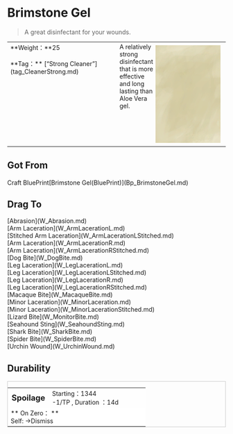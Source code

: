 # Brimstone Gel  
> A great disinfectant for your wounds.  
  
<table class="table table-bordered" data-toggle="table"  data-show-header="false"><thead style="display:none"><tr ><th  style="width:50%;text-align:left;vertical-align:top;"  >title</th><th  style="width:50%;text-align:left;vertical-align:top;"  ></th></tr></thead><tr ><td  style="width:50%;text-align:left;vertical-align:top;"  >**Weight：**25<br><br>**Tag：**	[“Strong Cleaner”](tag_CleanerStrong.md)</td><td  style="width:50%;text-align:left;vertical-align:top;"  ><div style="float:right; margin:5px"><div class="gamecard" style="width:150px; height:225px;"><a href="BrimstoneGel.md" style="color:black"><img class="bg" decoding="async" src="../wiki/Sprite/BG_SandTop.png" href="a.md" style="max-width:150px;max-height:225px;"><img decoding="async" src="../wiki/Sprite/BrimstoneGel.png" class="cardimageNoBack" style="transform: translate(-50%, 0%) scale(0.4398826979472141);"><span style="font-size: 25px;">Brimstone Gel</span></a></div></div>A relatively strong disinfectant that is more effective and long lasting than Aloe Vera gel. </td></tr></tbody></table>  
  
## Got From  
<div style="display:inline-block"><div class="gamedatalist" style="text-align:left;min-width:200px;min-height:0px;"><div style="display:inline-block"><div style="display:inline-block;vertical-align:middle;">Craft BluePrint</div><div style="display:inline-block;vertical-align:middle;">[Brimstone Gel(BluePrint)](Bp_BrimstoneGel.md)</div></div></div></div>  
  
## Drag To  
<div style="display:inline-block"><div class="gamedatalist" style="text-align:left;min-width:100px;min-height:0px;">[Abrasion](W_Abrasion.md)</div><div class="gamedatalist" style="text-align:left;min-width:100px;min-height:0px;">[Arm Laceration](W_ArmLacerationL.md)</div><div class="gamedatalist" style="text-align:left;min-width:100px;min-height:0px;">[Stitched Arm Laceration](W_ArmLacerationLStitched.md)</div><div class="gamedatalist" style="text-align:left;min-width:100px;min-height:0px;">[Arm Laceration](W_ArmLacerationR.md)</div><div class="gamedatalist" style="text-align:left;min-width:100px;min-height:0px;">[Arm Laceration](W_ArmLacerationRStitched.md)</div><div class="gamedatalist" style="text-align:left;min-width:100px;min-height:0px;">[Dog Bite](W_DogBite.md)</div><div class="gamedatalist" style="text-align:left;min-width:100px;min-height:0px;">[Leg Laceration](W_LegLacerationL.md)</div><div class="gamedatalist" style="text-align:left;min-width:100px;min-height:0px;">[Leg Laceration](W_LegLacerationLStitched.md)</div><div class="gamedatalist" style="text-align:left;min-width:100px;min-height:0px;">[Leg Laceration](W_LegLacerationR.md)</div><div class="gamedatalist" style="text-align:left;min-width:100px;min-height:0px;">[Leg Laceration](W_LegLacerationRStitched.md)</div><div class="gamedatalist" style="text-align:left;min-width:100px;min-height:0px;">[Macaque Bite](W_MacaqueBite.md)</div><div class="gamedatalist" style="text-align:left;min-width:100px;min-height:0px;">[Minor Laceration](W_MinorLaceration.md)</div><div class="gamedatalist" style="text-align:left;min-width:100px;min-height:0px;">[Minor Laceration](W_MinorLacerationStitched.md)</div><div class="gamedatalist" style="text-align:left;min-width:100px;min-height:0px;">[Lizard Bite](W_MonitorBite.md)</div><div class="gamedatalist" style="text-align:left;min-width:100px;min-height:0px;">[Seahound Sting](W_SeahoundSting.md)</div><div class="gamedatalist" style="text-align:left;min-width:100px;min-height:0px;">[Shark Bite](W_SharkBite.md)</div><div class="gamedatalist" style="text-align:left;min-width:100px;min-height:0px;">[Spider Bite](W_SpiderBite.md)</div><div class="gamedatalist" style="text-align:left;min-width:100px;min-height:0px;">[Urchin Wound](W_UrchinWound.md)</div></div>  
  
## Durability   
<div  style="border:1px solid #CCC;"><table style="margin-bottom:0px;"><tr><td style="width:30%;text-align:left; background-color:#FEFEFE;font-size:1.3em;font-weight:bold;">Spoilage</td><td style="font-size:1em;background-color:#FEFEFE">Starting：1344<br>-1/TP , Duration ：<font data-toggle="tooltip" data-placement="top" title="1344TP">14d</font></td></tr><tr style="background-color:#FFFFFF"><td colspan=2>** On Zero： **<br>Self: →Dismiss</td></tr></table></div>  


<script>document.title="Brimstone Gel - Card Survival Wiki";</script>